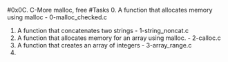 #0x0C. C-More malloc, free
#Tasks
0. A function that allocates memory using malloc - 0-malloc_checked.c
1. A function that concatenates two strings - 1-string_noncat.c
2. A function that allocates memory for an array using malloc. - 2-calloc.c
3. A function that creates an array of integers - 3-array_range.c
4. 